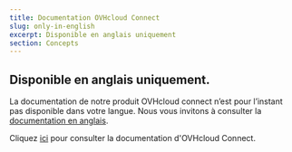 ```yaml
---
title: Documentation OVHcloud Connect
slug: only-in-english
excerpt: Disponible en anglais uniquement
section: Concepts
---
```


## Disponible en anglais uniquement.

La documentation de notre produit OVHcloud connect n’est pour l’instant pas disponible dans votre langue. Nous vous invitons à consulter la [documentation en anglais](https://docs.ovh.com/gb/en/ovhcloud-connect).

Cliquez [ici](https://docs.ovh.com/gb/en/ovhcloud-connect) pour consulter la documentation d'OVHcloud Connect.
